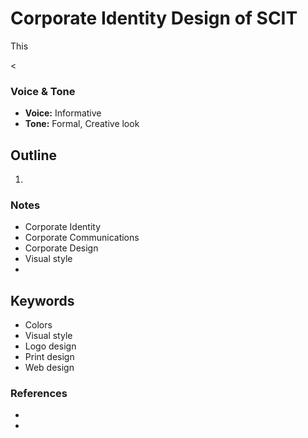 # Corporate Identity Design of SCIT

This

<

### Voice & Tone
- **Voice:** Informative
- **Tone:** Formal, Creative look

## Outline
1.
### Notes
- Corporate Identity
- Corporate Communications
- Corporate Design
- Visual style
- 

## Keywords
- Colors
- Visual style
- Logo design
- Print design
- Web design 

### References
- 
- 
